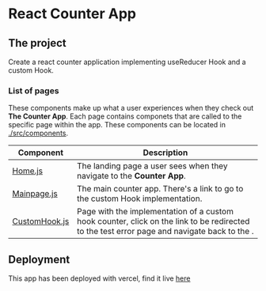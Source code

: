 # React Counter App

## The project

Create a react counter application implementing useReducer Hook and a custom Hook.

### List of pages

These components make up what a user experiences when they check out **The Counter App**. Each page contains componets that are called to the specific page within the app. These components can be located in [./src/components](./src/components).

| Component | Description |
|-----------|-------------|
| [Home.js](.frontend/src/pages/Home.js) | The landing page a user sees when they navigate to the **Counter App**. |
| [Mainpage.js](.frontend/src/pages/mainPage.js)   | The main counter app. There's a link to go to the custom Hook implementation. |
| [CustomHook.js](./src/pages/customHook.js) | Page with the implementation of a custom hook counter, click on the link to be redirected to the test error page and navigate back to the . |

## Deployment

This app has been deployed with vercel, find it  live [here](https://counter-delta-sandy.vercel.app/)